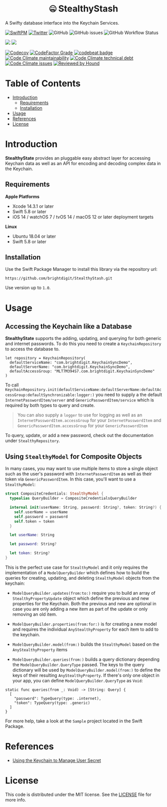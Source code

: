 <h1 align="center">🤐 StealthyStash </h1>

A Swifty database interface into the Keychain Services.

[![SwiftPM](https://img.shields.io/badge/SPM-Linux%20%7C%20iOS%20%7C%20macOS%20%7C%20watchOS%20%7C%20tvOS-success?logo=swift)](https://swift.org)
[![Twitter](https://img.shields.io/badge/twitter-@brightdigit-blue.svg?style=flat)](http://twitter.com/brightdigit)
![GitHub](https://img.shields.io/github/license/brightdigit/StealthyStash)
![GitHub issues](https://img.shields.io/github/issues/brightdigit/StealthyStash)
![GitHub Workflow Status](https://img.shields.io/github/actions/workflow/status/brightdigit/StealthyStash/StealthyStash.yml?label=actions&logo=github&?branch=main)

[![](https://img.shields.io/endpoint?url=https%3A%2F%2Fswiftpackageindex.com%2Fapi%2Fpackages%2Fbrightdigit%2FStealthyStash%2Fbadge%3Ftype%3Dswift-versions)](https://swiftpackageindex.com/brightdigit/StealthyStash)
[![](https://img.shields.io/endpoint?url=https%3A%2F%2Fswiftpackageindex.com%2Fapi%2Fpackages%2Fbrightdigit%2FStealthyStash%2Fbadge%3Ftype%3Dplatforms)](https://swiftpackageindex.com/brightdigit/StealthyStash)


[![Codecov](https://img.shields.io/codecov/c/github/brightdigit/StealthyStash)](https://codecov.io/gh/brightdigit/StealthyStash)
[![CodeFactor Grade](https://img.shields.io/codefactor/grade/github/brightdigit/StealthyStash)](https://www.codefactor.io/repository/github/brightdigit/StealthyStash)
[![codebeat badge](https://codebeat.co/badges/54695d4b-98c8-4f0f-855e-215500163094)](https://codebeat.co/projects/github-com-brightdigit-StealthyStash-main)
[![Code Climate maintainability](https://img.shields.io/codeclimate/maintainability/brightdigit/StealthyStash)](https://codeclimate.com/github/brightdigit/StealthyStash)
[![Code Climate technical debt](https://img.shields.io/codeclimate/tech-debt/brightdigit/StealthyStash?label=debt)](https://codeclimate.com/github/brightdigit/StealthyStash)
[![Code Climate issues](https://img.shields.io/codeclimate/issues/brightdigit/StealthyStash)](https://codeclimate.com/github/brightdigit/StealthyStash)
[![Reviewed by Hound](https://img.shields.io/badge/Reviewed_by-Hound-8E64B0.svg)](https://houndci.com)

# Table of Contents

* [Introduction](#introduction)
   * [Requirements](#requirements)
   * [Installation](#installation)
* [Usage](#usage)
* [References](#references)
* [License](#license)

# Introduction

**StealthyState** provides an pluggable easy abstract layer for accessing Keychain data as well as an API for encoding and decoding complex data in the Keychain. 

## Requirements 

**Apple Platforms**

- Xcode 14.3.1 or later
- Swift 5.8 or later
- iOS 14 / watchOS 7 / tvOS 14 / macOS 12 or later deployment targets

**Linux**

- Ubuntu 18.04 or later
- Swift 5.8 or later

## Installation

Use the Swift Package Manager to install this library via the repository url:

```
https://github.com/brightdigit/StealthyStash.git
```

Use version up to `1.0`.

# Usage

## Accessing the Keychain like a Database

**StealthyState** supports the adding, updating, and querying for both generic and internet passwords. To do this you need to create a ``KeychainRepository`` to access the database to.

```
let repository = KeychainRepository(
  defaultServiceName: "com.brightdigit.KeychainSyncDemo",
  defaultServerName: "com.brightdigit.KeychainSyncDemo",
  defaultAccessGroup: "MLT7M394S7.com.brightdigit.KeychainSyncDemo"
)
```

To call ``KeychainRepository.init(defaultServiceName:defaultServerName:defaultAccessGroup:defaultSynchronizable:logger:)`` you need to supply a the default ``InternetPasswordItem/server`` and ``GenericPasswordItem/service`` which is required by both types to query and create.

> You can also supply a `logger` to use for logging as well as an ``InternetPasswordItem.accessGroup`` for your ``InternetPasswordItem`` and ``GenericPasswordItem.accessGroup`` for your ``GenericPasswordItem``

To query, update, or add a new password, check out the documentation under ``StealthyRepository``.

## Using `StealthyModel` for Composite Objects

In many cases, you may want to use multiple items to store a single object such as the user's password with ``InternetPasswordItem`` as well as their token via ``GenericPasswordItem``. In this case, you'll want to use a ``StealthyModel``:

```swift
struct CompositeCredentials: StealthyModel {
  typealias QueryBuilder = CompositeCredentialsQueryBuilder

  internal init(userName: String, password: String?, token: String?) {
    self.userName = userName
    self.password = password
    self.token = token
  }

  let userName: String

  let password: String?

  let token: String?
}
```

This is the perfect use case for ``StealthyModel`` and it only requires the implementation of a ``ModelQueryBuilder`` which defines how to build the queries for creating, updating, and deleting ``StealthyModel`` objects from the keychain:

* ``ModelQueryBuilder.updates(from:to:)`` require you to build an array of ``StealthyPropertyUpdate`` object which define the previous and new properties for the Keychain. Both the previous and new are optional in case you are only adding a new item as part of the update or only removing an old item.

* ``ModelQueryBuilder.properties(from:for:)`` is for creating a new model and requires the individual ``AnyStealthyProperty`` for each item to add to the keychain.

* ``ModelQueryBuilder.model(from:)`` builds the ``StealthyModel`` based on the ``AnyStealthyProperty`` items

* ``ModelQueryBuilder.queries(from:)`` builds a query dictionary depending the ``ModelQueryBuilder.QueryType`` passed. The keys to the query dictionary will be used by ``ModelQueryBuilder.model(from:)`` to define the keys of their resulting ``AnyStealthyProperty``. If there's only one object in your app, you can define ``ModelQueryBuilder.QueryType`` as `Void`:

```
static func queries(from _: Void) -> [String: Query] {
  [
    "password": TypeQuery(type: .internet),
    "token": TypeQuery(type: .generic)
  ]
}
```

For more help, take a look at the `Sample` project located in the Swift Package.

# References

* [Using the Keychain to Manage User Secret](https://developer.apple.com/documentation/security/keychain_services/keychain_items/using_the_keychain_to_manage_user_secrets)

# License 

This code is distributed under the MIT license. See the [LICENSE](https://github.com/brightdigit/StealthyStash/LICENSE) file for more info.
